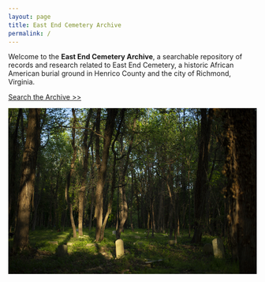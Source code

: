 ```yaml
---
layout: page
title: East End Cemetery Archive
permalink: /
---
```

Welcome to the **East End Cemetery Archive**, a searchable repository of records and research related to East End Cemetery, a historic African American burial ground in Henrico County and the city of Richmond, Virginia.

 [Search the Archive >>](/search)

![East End Cemetery. Photograph: Brian Palmer](/images/uploads/test.jpg)